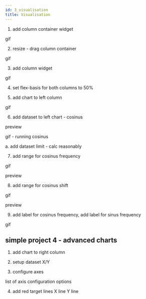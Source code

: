 ```yaml
---
id: 3_visualisation
title: Visualisation
---
```


1. add column container widget

gif

2. resize - drag column container

gif

3. add column widget

gif

4. set flex-basis for both columns to 50%

5. add chart to left column

gif

6. add dataset to left chart - cosinus

preview

gif - running cosinus

a. add dataset limit - calc reasonably

7. add range for cosinus frequency

gif

preview

8. add range for cosinus shift

gif

preview

9. add label for cosinus frequency, add label for sinus frequency

gif

## simple project 4 - advanced charts

1. add chart to right column

2. setup dataset X/Y

3. configure axes

list of axis configuration options

4. add red target lines
X line
Y line
